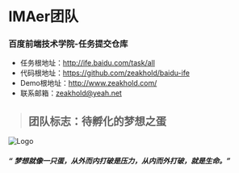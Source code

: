 # IMAer团队

### 百度前端技术学院-任务提交仓库

* 任务根地址：http://ife.baidu.com/task/all
* 代码根地址：https://github.com/zeakhold/baidu-ife
* Demo根地址：http://www.zeakhold.com/
* 联系邮箱：zeakhold@yeah.net


>## 团队标志：待孵化的梦想之蛋

![Logo](http://www.zeakhold.com/images/logo-egg.jpg)

##### “ 梦想就像一只蛋，从外而内打破是压力，从内而外打破，就是生命。”
 <p>
